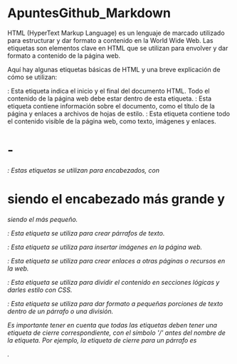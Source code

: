 # ApuntesGithub_Markdown

HTML (HyperText Markup Language) es un lenguaje de marcado utilizado para estructurar y dar formato a contenido en la World Wide Web. Las etiquetas son elementos clave en HTML que se utilizan para envolver y dar formato a contenido de la página web.

Aquí hay algunas etiquetas básicas de HTML y una breve explicación de cómo se utilizan:

<html>: Esta etiqueta indica el inicio y el final del documento HTML. Todo el contenido de la página web debe estar dentro de esta etiqueta.

<head>: Esta etiqueta contiene información sobre el documento, como el título de la página y enlaces a archivos de hojas de estilo.

<body>: Esta etiqueta contiene todo el contenido visible de la página web, como texto, imágenes y enlaces.

<h1> - <h6>: Estas etiquetas se utilizan para encabezados, con <h1> siendo el encabezado más grande y <h6> siendo el más pequeño.

<p>: Esta etiqueta se utiliza para crear párrafos de texto.

<img>: Esta etiqueta se utiliza para insertar imágenes en la página web.

<a>: Esta etiqueta se utiliza para crear enlaces a otras páginas o recursos en la web.

<div>: Esta etiqueta se utiliza para dividir el contenido en secciones lógicas y darles estilo con CSS.

<span>: Esta etiqueta se utiliza para dar formato a pequeñas porciones de texto dentro de un párrafo o una división.

Es importante tener en cuenta que todas las etiquetas deben tener una etiqueta de cierre correspondiente, con el símbolo '/' antes del nombre de la etiqueta. Por ejemplo, la etiqueta de cierre para un párrafo es </p>.
